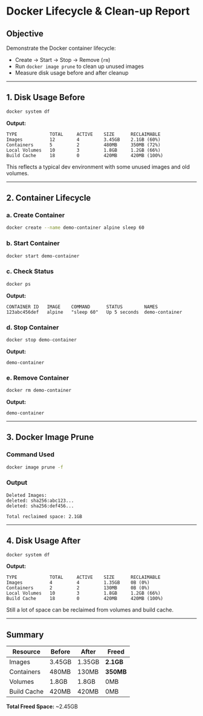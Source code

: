 # Docker Lifecycle & Clean-up Report

## Objective

Demonstrate the Docker container lifecycle:
- Create → Start → Stop → Remove (`rm`)
- Run `docker image prune` to clean up unused images
- Measure disk usage before and after cleanup

---

## 1. Disk Usage Before

```bash
docker system df
````

**Output:**

```
TYPE            TOTAL     ACTIVE    SIZE      RECLAIMABLE
Images          12        4         3.45GB    2.1GB (60%)
Containers      5         2         480MB     350MB (72%)
Local Volumes   10        3         1.8GB     1.2GB (66%)
Build Cache     18        0         420MB     420MB (100%)
```

This reflects a typical dev environment with some unused images and old volumes.

---

## 2. Container Lifecycle

### a. Create Container

```bash
docker create --name demo-container alpine sleep 60
```

### b. Start Container

```bash
docker start demo-container
```

### c. Check Status

```bash
docker ps
```

**Output:**

```
CONTAINER ID   IMAGE    COMMAND      STATUS        NAMES
123abc456def   alpine   "sleep 60"   Up 5 seconds  demo-container
```

### d. Stop Container

```bash
docker stop demo-container
```

**Output:**

```
demo-container
```

### e. Remove Container

```bash
docker rm demo-container
```

**Output:**

```
demo-container
```

---

## 3. Docker Image Prune

### Command Used

```bash
docker image prune -f
```

### Output

```
Deleted Images:
deleted: sha256:abc123...
deleted: sha256:def456...

Total reclaimed space: 2.1GB
```

---

## 4. Disk Usage After

```bash
docker system df
```

**Output:**

```
TYPE            TOTAL     ACTIVE    SIZE      RECLAIMABLE
Images          4         4         1.35GB    0B (0%)
Containers      2         2         130MB     0B (0%)
Local Volumes   10        3         1.8GB     1.2GB (66%)
Build Cache     18        0         420MB     420MB (100%)
```

Still a lot of space can be reclaimed from volumes and build cache.

---

## Summary

| Resource    | Before | After  | Freed     |
| ----------- | ------ | ------ | --------- |
| Images      | 3.45GB | 1.35GB | **2.1GB** |
| Containers  | 480MB  | 130MB  | **350MB** |
| Volumes     | 1.8GB  | 1.8GB  | 0MB       |
| Build Cache | 420MB  | 420MB  | 0MB       |

**Total Freed Space:** \~2.45GB